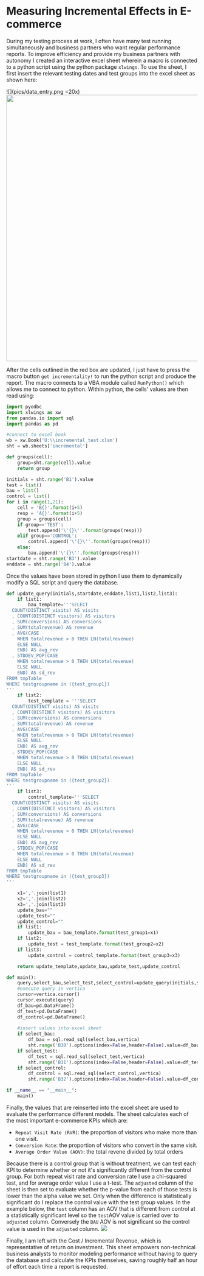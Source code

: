 
# Measuring Incremental Effects in E-commerce

During my testing process at work, I often have many test running simultaneously and business partners who want regular performance reports.  To improve efficiency and provide my business partners with autonomy I created an interactive excel sheet wherein a macro is connected to a python script using the python package `xlwings`.  To use the sheet, I first insert the relevant testing dates and test groups into the excel sheet as shown here:

![](pics/data_entry.png =20x)
<img src="pics/data_entry.png " width="700" />

After the cells outlined in the red box are updated, I just have to press the macro button `get incrementality!` to run the python script and produce the report.  The macro connects to a VBA module called `RunPython()` which allows me to connect to python.  Within python, the cells' values are then read using:


```python
import pyodbc
import xlwings as xw
from pandas.io import sql
import pandas as pd

#connect to excel book
wb = xw.Book('U:\\incremental_test.xlsm')
sht = wb.sheets['incremental']

def groups(cell):
    group=sht.range(cell).value
    return group

initials = sht.range('B1').value
test = list()
bau = list()
control = list()
for i in range(1,21):
    cell = 'B{}'.format(i+5)
    resp = 'A{}'.format(i+5)
    group = groups(cell)
    if group=='TEST':
        test.append('\'{}\''.format(groups(resp)))
    elif group=='CONTROL':
        control.append('\'{}\''.format(groups(resp)))
    else:
        bau.append('\'{}\''.format(groups(resp)))
startdate = sht.range('B3').value
enddate = sht.range('B4').value
```

Once the values have been stored in python I use them to dynamically modify a SQL script and query the database.


```python
def update_query(initials,startdate,enddate,list1,list2,list3):
    if list1:
        bau_template='''SELECT
  COUNT(DISTINCT visits) AS visits
  , COUNT(DISTINCT visitors) AS visitors
  , SUM(conversions) AS conversions
  , SUM(totalrevenue) AS revenue
  , AVG(CASE
  	WHEN totalrevenue > 0 THEN LN(totalrevenue)
  	ELSE NULL
  	END) AS avg_rev
  , STDDEV_POP(CASE
  	WHEN totalrevenue > 0 THEN LN(totalrevenue)
  	ELSE NULL
  	END) AS sd_rev
FROM tmpTable
WHERE testgroupname in ({test_group1})
''' 
    if list2:
        test_template = '''SELECT
  COUNT(DISTINCT visits) AS visits
  , COUNT(DISTINCT visitors) AS visitors
  , SUM(conversions) AS conversions
  , SUM(totalrevenue) AS revenue
  , AVG(CASE
  	WHEN totalrevenue > 0 THEN LN(totalrevenue)
  	ELSE NULL
  	END) AS avg_rev
  , STDDEV_POP(CASE
  	WHEN totalrevenue > 0 THEN LN(totalrevenue)
  	ELSE NULL
  	END) AS sd_rev
FROM tmpTable
WHERE testgroupname in ({test_group2})
''' 
    if list3:
        control_template='''SELECT
  COUNT(DISTINCT visits) AS visits
  , COUNT(DISTINCT visitors) AS visitors
  , SUM(conversions) AS conversions
  , SUM(totalrevenue) AS revenue
  , AVG(CASE
  	WHEN totalrevenue > 0 THEN LN(totalrevenue)
  	ELSE NULL
  	END) AS avg_rev
  , STDDEV_POP(CASE
  	WHEN totalrevenue > 0 THEN LN(totalrevenue)
  	ELSE NULL
  	END) AS sd_rev
FROM tmpTable
WHERE testgroupname in ({test_group3})
''' 

    x1=','.join(list1)
    x2=','.join(list2)
    x3=','.join(list3)
    update_bau=""
    update_test=""
    update_control=""
    if list1:
        update_bau = bau_template.format(test_group1=x1)
    if list2:
        update_test = test_template.format(test_group2=x2)
    if list3:
        update_control = control_template.format(test_group3=x3)

    return update_template,update_bau,update_test,update_control

def main():
    query,select_bau,select_test,select_control=update_query(initials,startdate,enddate,bau,test,control)
    #execute query in vertica
    cursor=vertica.cursor()
    cursor.execute(query)
    df_bau=pd.DataFrame()
    df_test=pd.DataFrame()
    df_control=pd.DataFrame()
    
    #insert values into excel sheet
    if select_bau:
        df_bau = sql.read_sql(select_bau,vertica)
        sht.range('B30').options(index=False,header=False).value=df_bau
    if select_test:
        df_test = sql.read_sql(select_test,vertica)
        sht.range('B31').options(index=False,header=False).value=df_test
    if select_control:
        df_control = sql.read_sql(select_control,vertica)
        sht.range('B32').options(index=False,header=False).value=df_control

if __name__ == "__main__":
    main()
```

Finally, the values that are reinserted into the excel sheet are used to evaluate the performance different models.  The sheet calculates each of the most important e-commerce KPIs which are:

* `Repeat Visit Rate (RVR)`: the proportion of visitors who make more than one visit.
* `Conversion Rate`: the proportion of visitors who convert in the same visit.
* `Average Order Value (AOV)`: the total revene divided by total orders

Because there is a control group that is without treatment, we can test each KPI to determine whether or not it's significantly different from the control group.  For both repeat visit rate and conversion rate I use a chi-squared test, and for average order value I use a t-test.  The `adjusted` column of the sheet is then set to evaluate whether the p-value from each of those tests is lower than the alpha value we set. Only when the difference is statistically significant do I replace the control value with the test group values.  In the example below, the `test` column has an AOV that is different from control at a statistically significant level so the `test`AOV value is carried over to `adjusted` column.  Conversely the `BAU` AOV is not significant so the control value is used in the `adjusted` column. 
![](pics/incremental.png)

Finally, I am left with the Cost / Incremental Revenue, which is representative of return on investment.  This sheet empowers non-technical business analysts to monitor modeling performance without having to query the database and calculate the KPIs themselves, saving roughly half an hour of effort each time a report is requested.
